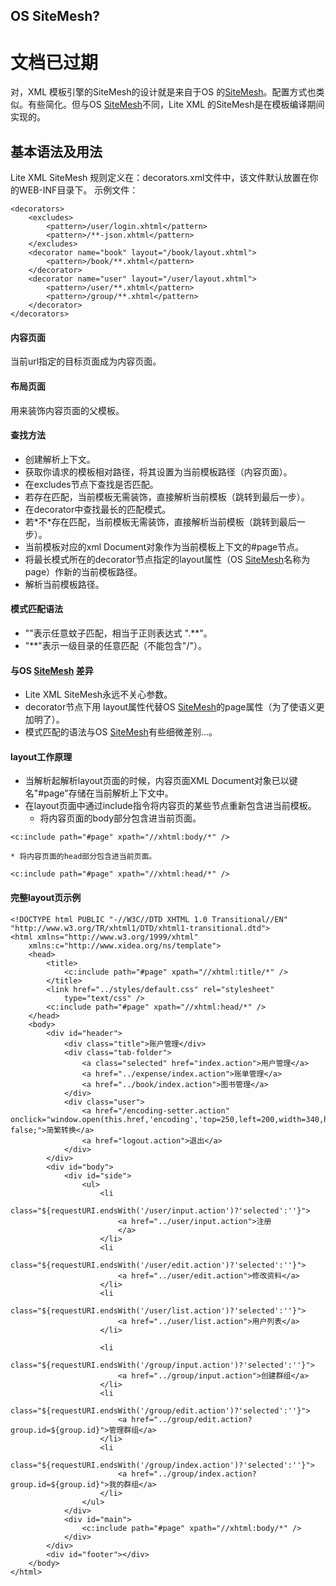 ## OS SiteMesh? ##

# 文档已过期 #









对，XML 模板引擎的SiteMesh的设计就是来自于OS 的[SiteMesh](http://www.opensymphony.com/sitemesh/download.action)。配置方式也类似。有些简化。但与OS [SiteMesh](http://www.opensymphony.com/sitemesh/download.action)不同，Lite XML 的SiteMesh是在模板编译期间实现的。

## 基本语法及用法 ##
Lite XML SiteMesh 规则定义在：decorators.xml文件中，该文件默认放置在你的WEB-INF目录下。
示例文件：
```
<decorators>
    <excludes>
        <pattern>/user/login.xhtml</pattern>
        <pattern>/**-json.xhtml</pattern>
    </excludes>
    <decorator name="book" layout="/book/layout.xhtml">
        <pattern>/book/**.xhtml</pattern>
    </decorator>
    <decorator name="user" layout="/user/layout.xhtml">
        <pattern>/user/**.xhtml</pattern>
        <pattern>/group/**.xhtml</pattern>
    </decorator>
</decorators>
```
#### 内容页面 ####
当前url指定的目标页面成为内容页面。
#### 布局页面 ####
用来装饰内容页面的父模板。
#### 查找方法 ####
  * 创建解析上下文。
  * 获取你请求的模板相对路径，将其设置为当前模板路径（内容页面）。
  * 在excludes节点下查找是否匹配。
  * 若存在匹配，当前模板无需装饰，直接解析当前模板（跳转到最后一步）。
  * 在decorator中查找最长的匹配模式。
  * 若\*不\*存在匹配，当前模板无需装饰，直接解析当前模板（跳转到最后一步）。
  * 当前模板对应的xml Document对象作为当前模板上下文的#page节点。
  * 将最长模式所在的decorator节点指定的layout属性（OS [SiteMesh](http://www.opensymphony.com/sitemesh/download.action)名称为page）作新的当前模板路径。
  * 解析当前模板路径。


#### 模式匹配语法 ####
  * ""表示任意蚊子匹配，相当于正则表达式 ".**"。
  * "**"表示一级目录的任意匹配（不能包含"/"）。

#### 与OS [SiteMesh](http://www.opensymphony.com/sitemesh/download.action) 差异 ####
  * Lite XML SiteMesh永远不关心参数。
  * decorator节点下用 layout属性代替OS [SiteMesh](http://www.opensymphony.com/sitemesh/download.action)的page属性（为了使语义更加明了）。
  * 模式匹配的语法与OS [SiteMesh](http://www.opensymphony.com/sitemesh/download.action)有些细微差别...。

#### layout工作原理 ####
  * 当解析起解析layout页面的时候，内容页面XML Document对象已以键名"#page"存储在当前解析上下文中。
  * 在layout页面中通过include指令将内容页的某些节点重新包含进当前模板。
    * 将内容页面的body部分包含进当前页面。
```
<c:include path="#page" xpath="//xhtml:body/*" /> 
```
    * 将内容页面的head部分包含进当前页面。
```
<c:include path="#page" xpath="//xhtml:head/*" /> 
```

#### 完整layout页示例 ####
```
<!DOCTYPE html PUBLIC "-//W3C//DTD XHTML 1.0 Transitional//EN" "http://www.w3.org/TR/xhtml1/DTD/xhtml1-transitional.dtd">
<html xmlns="http://www.w3.org/1999/xhtml"
	xmlns:c="http://www.xidea.org/ns/template">
	<head>
		<title>
			<c:include path="#page" xpath="//xhtml:title/*" />
		</title>
		<link href="../styles/default.css" rel="stylesheet"
			type="text/css" />
		<c:include path="#page" xpath="//xhtml:head/*" />
	</head>
	<body>
		<div id="header">
			<div class="title">账户管理</div>
			<div class="tab-folder">
				<a class="selected" href="index.action">用户管理</a>
				<a href="../expense/index.action">账单管理</a>
				<a href="../book/index.action">图书管理</a>
			</div>
			<div class="user">
                <a href="/encoding-setter.action"  onclick="window.open(this.href,'encoding','top=250,left=200,width=340,height=160').focus();return false;">简繁转换</a>
				<a href="logout.action">退出</a>
			</div>
		</div>
		<div id="body">
			<div id="side">
				<ul>
					<li
						class="${requestURI.endsWith('/user/input.action')?'selected':''}">
						<a href="../user/input.action">注册
						</a>
					</li>
					<li
						class="${requestURI.endsWith('/user/edit.action')?'selected':''}">
						<a href="../user/edit.action">修改资料</a>
					</li>
					<li
						class="${requestURI.endsWith('/user/list.action')?'selected':''}">
						<a href="../user/list.action">用户列表</a>
					</li>
					
					<li
						class="${requestURI.endsWith('/group/input.action')?'selected':''}">
						<a href="../group/input.action">创建群组</a>
					</li>
					<li
						class="${requestURI.endsWith('/group/edit.action')?'selected':''}">
						<a href="../group/edit.action?group.id=${group.id}">管理群组</a>
					</li>
					<li
						class="${requestURI.endsWith('/group/index.action')?'selected':''}">
						<a href="../group/index.action?group.id=${group.id}">我的群组</a>
					</li>
				</ul>
			</div>
			<div id="main">
				<c:include path="#page" xpath="//xhtml:body/*" />
			</div>
		</div>
		<div id="footer"></div>
	</body>
</html>
```